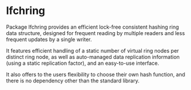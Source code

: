 # lfchring

Package lfchring provides an efficient lock-free consistent hashing ring
data structure, designed for frequent reading by multiple readers and less
frequent updates by a single writer.

It features efficient handling of a static number of virtual ring nodes per
distinct ring node, as well as auto-managed data replication information
(using a static replication factor), and an easy-to-use interface.

It also offers to the users flexibility to choose their own hash function,
and there is no dependency other than the standard library.
